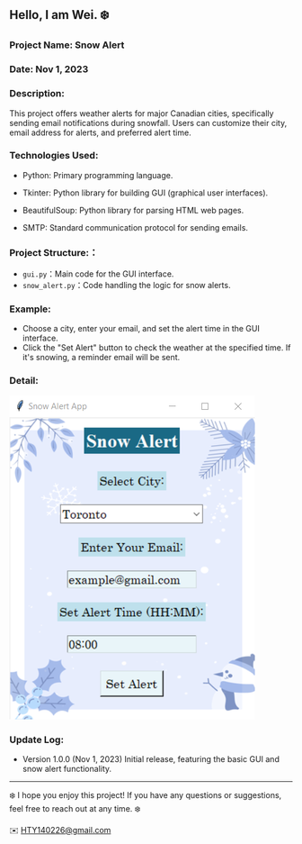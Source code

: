 ## Hello, I am Wei. ❄️


### Project Name:  Snow Alert

### Date:  Nov 1, 2023

### Description:
This project offers weather alerts for major Canadian cities, specifically sending email notifications during snowfall. Users can customize their city, email address for alerts, and preferred alert time.

### Technologies Used:
- Python: Primary programming language.
  
- Tkinter: Python library for building GUI (graphical user interfaces).
  
- BeautifulSoup: Python library for parsing HTML web pages.
  
- SMTP: Standard communication protocol for sending emails.
  

### Project Structure:：
- `gui.py`：Main code for the GUI interface.
- `snow_alert.py`：Code handling the logic for snow alerts.


### Example:
- Choose a city, enter your email, and set the alert time in the GUI interface.
- Click the "Set Alert" button to check the weather at the specified time. If it's snowing, a reminder email will be sent.


### Detail:
![image](1.png)

### Update Log:
- Version 1.0.0 (Nov 1, 2023)
Initial release, featuring the basic GUI and snow alert functionality.


***

❄️ I hope you enjoy this project! If you have any questions or suggestions, feel free to reach out at any time. ❄️

✉️ HTY140226@gmail.com



